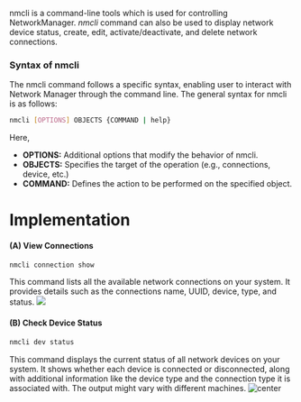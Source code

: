 nmcli is a command-line tools which is used for controlling NetworkManager. *nmcli* command can also be used to display network device status, create, edit, activate/deactivate, and delete network connections.

### Syntax of nmcli
The nmcli command follows a specific syntax, enabling user to interact with Network Manager through the command line. The general syntax for nmcli is as follows:
```bash
nmcli [OPTIONS] OBJECTS {COMMAND | help}
```
Here,
- **OPTIONS:** Additional options that modify the behavior of nmcli.
- **OBJECTS:** Specifies the target of the operation (e.g., connections, device, etc.)
- **COMMAND:** Defines the action to be performed on the specified object.

# Implementation

#### (A) View Connections
```bash
nmcli connection show
```
This command lists all the available network connections on your system. It provides details such as the connections name, UUID, device, type, and status.
![](images/2024-01-11_17-00.png)

#### (B) Check Device Status
```bash
nmcli dev status
```
This command displays the current status of all network devices on your system. It shows whether each device is connected or disconnected, along with additional information like the device type and the connection type it is associated with. The output might vary with different machines.
![center](images/2024-01-11_17-03.png)

#### 

